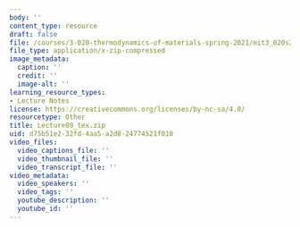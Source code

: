 ```yaml
---
body: ''
content_type: resource
draft: false
file: /courses/3-020-thermodynamics-of-materials-spring-2021/mit3_020s21_lecture09_tex.zip
file_type: application/x-zip-compressed
image_metadata:
  caption: ''
  credit: ''
  image-alt: ''
learning_resource_types:
- Lecture Notes
license: https://creativecommons.org/licenses/by-nc-sa/4.0/
resourcetype: Other
title: Lecture09_tex.zip
uid: d75b51e2-32fd-4aa5-a2d8-24774521f010
video_files:
  video_captions_file: ''
  video_thumbnail_file: ''
  video_transcript_file: ''
video_metadata:
  video_speakers: ''
  video_tags: ''
  youtube_description: ''
  youtube_id: ''
---
```

